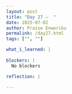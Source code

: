 ```yaml
---
layout: post
title: "Day 27 –  "
date: 2025-07-02
author: Praise Enweriku
permalink: /day27.html
tags: ["", ""]

what_i_learned: |
  
blockers: |
  No blockers

reflection: |
  
---
```

